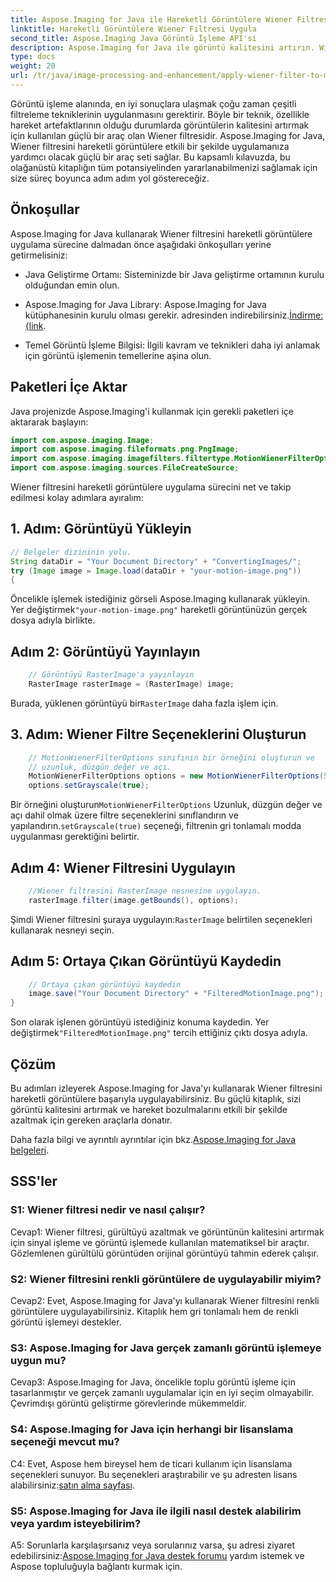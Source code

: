 ```yaml
---
title: Aspose.Imaging for Java ile Hareketli Görüntülere Wiener Filtresi Uygulayın
linktitle: Hareketli Görüntülere Wiener Filtresi Uygula
second_title: Aspose.Imaging Java Görüntü İşleme API'si
description: Aspose.Imaging for Java ile görüntü kalitesini artırın. Wiener filtresini hareketli görüntülere adım adım uygulamayı öğrenin. Görüntü işlemenizi optimize edin.
type: docs
weight: 20
url: /tr/java/image-processing-and-enhancement/apply-wiener-filter-to-motion-images/
---
```


Görüntü işleme alanında, en iyi sonuçlara ulaşmak çoğu zaman çeşitli filtreleme tekniklerinin uygulanmasını gerektirir. Böyle bir teknik, özellikle hareket artefaktlarının olduğu durumlarda görüntülerin kalitesini artırmak için kullanılan güçlü bir araç olan Wiener filtresidir. Aspose.Imaging for Java, Wiener filtresini hareketli görüntülere etkili bir şekilde uygulamanıza yardımcı olacak güçlü bir araç seti sağlar. Bu kapsamlı kılavuzda, bu olağanüstü kitaplığın tüm potansiyelinden yararlanabilmenizi sağlamak için size süreç boyunca adım adım yol göstereceğiz.

## Önkoşullar

Aspose.Imaging for Java kullanarak Wiener filtresini hareketli görüntülere uygulama sürecine dalmadan önce aşağıdaki önkoşulları yerine getirmelisiniz:

- Java Geliştirme Ortamı: Sisteminizde bir Java geliştirme ortamının kurulu olduğundan emin olun.

-  Aspose.Imaging for Java Library: Aspose.Imaging for Java kütüphanesinin kurulu olması gerekir. adresinden indirebilirsiniz.[İndirme: {link](https://releases.aspose.com/imaging/java/).

- Temel Görüntü İşleme Bilgisi: İlgili kavram ve teknikleri daha iyi anlamak için görüntü işlemenin temellerine aşina olun.

## Paketleri İçe Aktar

Java projenizde Aspose.Imaging'i kullanmak için gerekli paketleri içe aktararak başlayın:

```java
import com.aspose.imaging.Image;
import com.aspose.imaging.fileformats.png.PngImage;
import com.aspose.imaging.imagefilters.filtertype.MotionWienerFilterOptions;
import com.aspose.imaging.sources.FileCreateSource;
```

Wiener filtresini hareketli görüntülere uygulama sürecini net ve takip edilmesi kolay adımlara ayıralım:

## 1. Adım: Görüntüyü Yükleyin

```java
// Belgeler dizininin yolu.
String dataDir = "Your Document Directory" + "ConvertingImages/";
try (Image image = Image.load(dataDir + "your-motion-image.png"))
{
```

 Öncelikle işlemek istediğiniz görseli Aspose.Imaging kullanarak yükleyin. Yer değiştirmek`"your-motion-image.png"` hareketli görüntünüzün gerçek dosya adıyla birlikte.

## Adım 2: Görüntüyü Yayınlayın

```java
    // Görüntüyü RasterImage'a yayınlayın
    RasterImage rasterImage = (RasterImage) image;
```

 Burada, yüklenen görüntüyü bir`RasterImage` daha fazla işlem için.

## 3. Adım: Wiener Filtre Seçeneklerini Oluşturun

```java
    // MotionWienerFilterOptions sınıfının bir örneğini oluşturun ve
    // uzunluk, düzgün değer ve açı.
    MotionWienerFilterOptions options = new MotionWienerFilterOptions(50, 9, 90);
    options.setGrayscale(true);
```

 Bir örneğini oluşturun`MotionWienerFilterOptions` Uzunluk, düzgün değer ve açı dahil olmak üzere filtre seçeneklerini sınıflandırın ve yapılandırın.`setGrayscale(true)` seçeneği, filtrenin gri tonlamalı modda uygulanması gerektiğini belirtir.

## Adım 4: Wiener Filtresini Uygulayın

```java
    //Wiener filtresini RasterImage nesnesine uygulayın.
    rasterImage.filter(image.getBounds(), options);
```

 Şimdi Wiener filtresini şuraya uygulayın:`RasterImage` belirtilen seçenekleri kullanarak nesneyi seçin.

## Adım 5: Ortaya Çıkan Görüntüyü Kaydedin

```java
    // Ortaya çıkan görüntüyü kaydedin
    image.save("Your Document Directory" + "FilteredMotionImage.png");
}
```

 Son olarak işlenen görüntüyü istediğiniz konuma kaydedin. Yer değiştirmek`"FilteredMotionImage.png"` tercih ettiğiniz çıktı dosya adıyla.

## Çözüm

Bu adımları izleyerek Aspose.Imaging for Java'yı kullanarak Wiener filtresini hareketli görüntülere başarıyla uygulayabilirsiniz. Bu güçlü kitaplık, sizi görüntü kalitesini artırmak ve hareket bozulmalarını etkili bir şekilde azaltmak için gereken araçlarla donatır.

 Daha fazla bilgi ve ayrıntılı ayrıntılar için bkz.[Aspose.Imaging for Java belgeleri](https://reference.aspose.com/imaging/java/).

## SSS'ler

### S1: Wiener filtresi nedir ve nasıl çalışır?

Cevap1: Wiener filtresi, gürültüyü azaltmak ve görüntünün kalitesini artırmak için sinyal işleme ve görüntü işlemede kullanılan matematiksel bir araçtır. Gözlemlenen gürültülü görüntüden orijinal görüntüyü tahmin ederek çalışır.

### S2: Wiener filtresini renkli görüntülere de uygulayabilir miyim?

Cevap2: Evet, Aspose.Imaging for Java'yı kullanarak Wiener filtresini renkli görüntülere uygulayabilirsiniz. Kitaplık hem gri tonlamalı hem de renkli görüntü işlemeyi destekler.

### S3: Aspose.Imaging for Java gerçek zamanlı görüntü işlemeye uygun mu?

Cevap3: Aspose.Imaging for Java, öncelikle toplu görüntü işleme için tasarlanmıştır ve gerçek zamanlı uygulamalar için en iyi seçim olmayabilir. Çevrimdışı görüntü geliştirme görevlerinde mükemmeldir.

### S4: Aspose.Imaging for Java için herhangi bir lisanslama seçeneği mevcut mu?

 C4: Evet, Aspose hem bireysel hem de ticari kullanım için lisanslama seçenekleri sunuyor. Bu seçenekleri araştırabilir ve şu adresten lisans alabilirsiniz:[satın alma sayfası](https://purchase.aspose.com/buy).

### S5: Aspose.Imaging for Java ile ilgili nasıl destek alabilirim veya yardım isteyebilirim?

 A5: Sorunlarla karşılaşırsanız veya sorularınız varsa, şu adresi ziyaret edebilirsiniz:[Aspose.Imaging for Java destek forumu](https://forum.aspose.com/) yardım istemek ve Aspose topluluğuyla bağlantı kurmak için.
